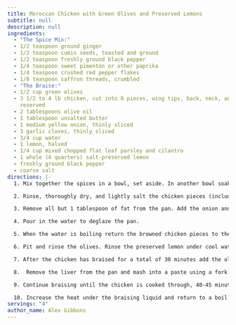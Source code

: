 ```yaml
---
title: Moroccan Chicken with Green Olives and Preserved Lemons
subtitle: null
description: null
ingredients:
  - "The Spice Mix:"
  - 1/2 teaspoon ground ginger
  - 1/2 teaspoon cumin seeds, toasted and ground
  - 1/2 teaspoon freshly ground black pepper
  - 1/4 teaspoon sweet pimentón or other paprika
  - 1/4 teaspoon crushed red pepper flakes
  - 1/8 teaspoon saffron threads, crumbled
  - "The Braise:"
  - 1/2 cup green olives
  - 3 1/2 to 4 lb chicken, cut into 8 pieces, wing tips, back, neck, and giblets
    reserved
  - 2 tablespoons olive oil
  - 1 tablespoon unsalted butter
  - 1 medium yellow onion, thinly sliced
  - 3 garlic cloves, thinly sliced
  - 3/4 cup water
  - 1 lemon, halved
  - 1/4 cup mixed chopped flat leaf parsley and cilantro
  - 1 whole (4 quarters) salt-preserved lemon
  - freshly ground black pepper
  - coarse salt
directions: |-
  1. Mix together the spices in a bowl, set aside. In another bowl soak the olives in cold water.

  2. Rinse, thoroughly dry, and lightly salt the chicken pieces (including wing tips, back, neck, gizzard, and heart) (keep liver aside). Heat the butter and oil in a pan and brown the chicken in two batches on both sides and set aside.

  3. Remove all but 1 tablespoon of fat from the pan. Add the onion and garlic sauté until soft (about 3 minutes). Stir in the spice mix and sauté for a minute longer.

  4. Pour in the water to deglaze the pan.

  5. When the water is boiling return the browned chicken pieces to the pan excluding the breasts. Tuck the liver between the pieces. Cover and reduce heat to low and braise for 10 minutes. After 10 minutes check heat level and make sure it's only lightly simmering, turn the chicken pieces over and place the breasts skin side down on top of the legs and wings. Squeeze half the lemon over the chicken and sprinkle half the chopped herbs. Continue to braise for 20 minutes.

  6. Pit and rinse the olives. Rinse the preserved lemon under cool water, and discard the pulp. Chop the peel into 1/2 inch pieces.

  7. After the chicken has braised for a total of 30 minutes add the olives and preserved lemon and turn the chicken pieces again.

  8.  Remove the liver from the pan and mash into a paste using a fork.

  9. Continue braising until the chicken is cooked through, 40-45 minutes total. Once finished remove the chicken pieces from the pan and discard the wing tips, back, neck, heart, and gizzard.

  10. Increase the heat under the braising liquid and return to a boil. Mix in the liver, squeeze in the remaining lemon, and reduce for about 5 minutes. Mix in the fresh herbs and salt and pepper to taste. Spoon the sauce over the chicken and serve.
servings: "4"
author_name: Alex Gibbons
---
```

